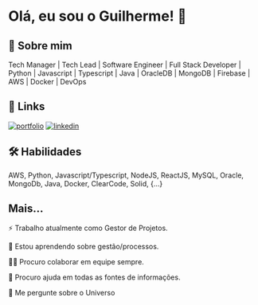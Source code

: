 
# Olá, eu sou o Guilherme! 👋


## 🚀 Sobre mim
Tech Manager | Tech Lead | Software Engineer | Full Stack Developer | Python | Javascript | Typescript | Java | OracleDB | MongoDB | Firebase | AWS | Docker | DevOps


## 🔗 Links
[![portfolio](https://img.shields.io/badge/my_portfolio-000?style=for-the-badge&logo=ko-fi&logoColor=white)](https://guizaf.com.br/)
[![linkedin](https://img.shields.io/badge/linkedin-0A66C2?style=for-the-badge&logo=linkedin&logoColor=white)](https://www.linkedin.com/in/guizaramellaf/)


## 🛠 Habilidades
AWS, Python, Javascript/Typescript, NodeJS, ReactJS, MySQL, Oracle, MongoDb, Java, Docker, ClearCode, Solid, {...}



## Mais...
⚡️ Trabalho atualmente como Gestor de Projetos.

🧠 Estou aprendendo sobre gestão/processos.

👯‍♀️ Procuro colaborar em equipe sempre.

🤔 Procuro ajuda em todas as fontes de informações.

💬 Me pergunte sobre o Universo
